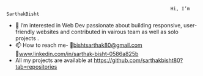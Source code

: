                                                                 Hi, I’m SarthakBisht
- 👀 I’m interested in Web Dev passionate about building responsive, user-friendly websites and contributed in vairous team as well as solo  projects .
- 📫 How to reach me- 📩bishtsarthak80@gmail.com  🔗www.linkedin.com/in/sarthak-bisht-0586a825b
- All my projects are available at https://github.com/sarthakbisht80?tab=repositories


<!---
sarthakbisht80/sarthakbisht80 is a ✨ special ✨ repository because its `README.md` (this file) appears on your GitHub profile.
You can click the Preview link to take a look at your changes.
--->
